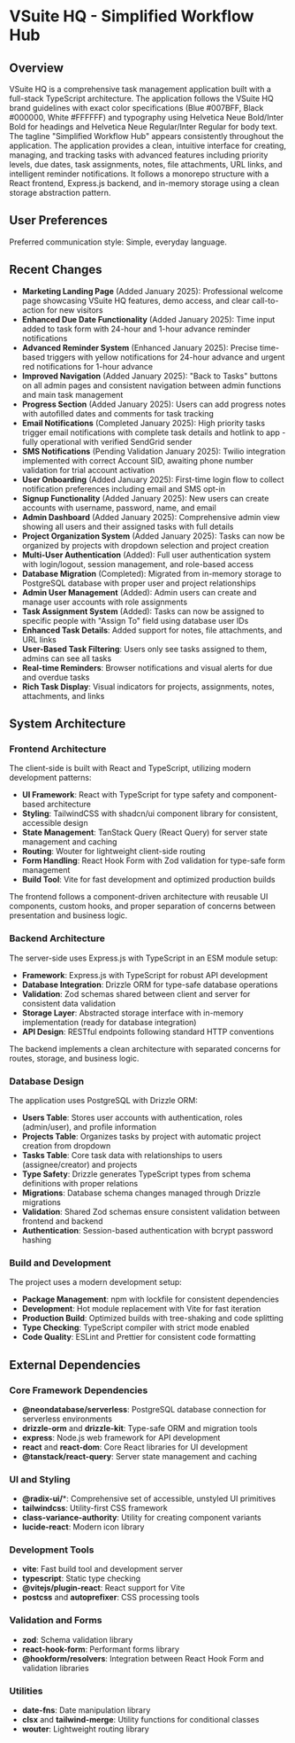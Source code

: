 # VSuite HQ - Simplified Workflow Hub

## Overview

VSuite HQ is a comprehensive task management application built with a full-stack TypeScript architecture. The application follows the VSuite HQ brand guidelines with exact color specifications (Blue #007BFF, Black #000000, White #FFFFFF) and typography using Helvetica Neue Bold/Inter Bold for headings and Helvetica Neue Regular/Inter Regular for body text. The tagline "Simplified Workflow Hub" appears consistently throughout the application. The application provides a clean, intuitive interface for creating, managing, and tracking tasks with advanced features including priority levels, due dates, task assignments, notes, file attachments, URL links, and intelligent reminder notifications. It follows a monorepo structure with a React frontend, Express.js backend, and in-memory storage using a clean storage abstraction pattern.

## User Preferences

Preferred communication style: Simple, everyday language.

## Recent Changes

- **Marketing Landing Page** (Added January 2025): Professional welcome page showcasing VSuite HQ features, demo access, and clear call-to-action for new visitors
- **Enhanced Due Date Functionality** (Added January 2025): Time input added to task form with 24-hour and 1-hour advance reminder notifications
- **Advanced Reminder System** (Enhanced January 2025): Precise time-based triggers with yellow notifications for 24-hour advance and urgent red notifications for 1-hour advance
- **Improved Navigation** (Added January 2025): "Back to Tasks" buttons on all admin pages and consistent navigation between admin functions and main task management
- **Progress Section** (Added January 2025): Users can add progress notes with autofilled dates and comments for task tracking
- **Email Notifications** (Completed January 2025): High priority tasks trigger email notifications with complete task details and hotlink to app - fully operational with verified SendGrid sender
- **SMS Notifications** (Pending Validation January 2025): Twilio integration implemented with correct Account SID, awaiting phone number validation for trial account activation
- **User Onboarding** (Added January 2025): First-time login flow to collect notification preferences including email and SMS opt-in
- **Signup Functionality** (Added January 2025): New users can create accounts with username, password, name, and email
- **Admin Dashboard** (Added January 2025): Comprehensive admin view showing all users and their assigned tasks with full details
- **Project Organization System** (Added January 2025): Tasks can now be organized by projects with dropdown selection and project creation
- **Multi-User Authentication** (Added): Full user authentication system with login/logout, session management, and role-based access
- **Database Migration** (Completed): Migrated from in-memory storage to PostgreSQL database with proper user and project relationships
- **Admin User Management** (Added): Admin users can create and manage user accounts with role assignments
- **Task Assignment System** (Added): Tasks can now be assigned to specific people with "Assign To" field using database user IDs
- **Enhanced Task Details**: Added support for notes, file attachments, and URL links
- **User-Based Task Filtering**: Users only see tasks assigned to them, admins can see all tasks
- **Real-time Reminders**: Browser notifications and visual alerts for due and overdue tasks
- **Rich Task Display**: Visual indicators for projects, assignments, notes, attachments, and links

## System Architecture

### Frontend Architecture

The client-side is built with React and TypeScript, utilizing modern development patterns:

- **UI Framework**: React with TypeScript for type safety and component-based architecture
- **Styling**: TailwindCSS with shadcn/ui component library for consistent, accessible design
- **State Management**: TanStack Query (React Query) for server state management and caching
- **Routing**: Wouter for lightweight client-side routing
- **Form Handling**: React Hook Form with Zod validation for type-safe form management
- **Build Tool**: Vite for fast development and optimized production builds

The frontend follows a component-driven architecture with reusable UI components, custom hooks, and proper separation of concerns between presentation and business logic.

### Backend Architecture

The server-side uses Express.js with TypeScript in an ESM module setup:

- **Framework**: Express.js with TypeScript for robust API development
- **Database Integration**: Drizzle ORM for type-safe database operations
- **Validation**: Zod schemas shared between client and server for consistent data validation
- **Storage Layer**: Abstracted storage interface with in-memory implementation (ready for database integration)
- **API Design**: RESTful endpoints following standard HTTP conventions

The backend implements a clean architecture with separated concerns for routes, storage, and business logic.

### Database Design

The application uses PostgreSQL with Drizzle ORM:

- **Users Table**: Stores user accounts with authentication, roles (admin/user), and profile information
- **Projects Table**: Organizes tasks by project with automatic project creation from dropdown
- **Tasks Table**: Core task data with relationships to users (assignee/creator) and projects
- **Type Safety**: Drizzle generates TypeScript types from schema definitions with proper relations
- **Migrations**: Database schema changes managed through Drizzle migrations
- **Validation**: Shared Zod schemas ensure consistent validation between frontend and backend
- **Authentication**: Session-based authentication with bcrypt password hashing

### Build and Development

The project uses a modern development setup:

- **Package Management**: npm with lockfile for consistent dependencies
- **Development**: Hot module replacement with Vite for fast iteration
- **Production Build**: Optimized builds with tree-shaking and code splitting
- **Type Checking**: TypeScript compiler with strict mode enabled
- **Code Quality**: ESLint and Prettier for consistent code formatting

## External Dependencies

### Core Framework Dependencies

- **@neondatabase/serverless**: PostgreSQL database connection for serverless environments
- **drizzle-orm** and **drizzle-kit**: Type-safe ORM and migration tools
- **express**: Node.js web framework for API development
- **react** and **react-dom**: Core React libraries for UI development
- **@tanstack/react-query**: Server state management and caching

### UI and Styling

- **@radix-ui/***: Comprehensive set of accessible, unstyled UI primitives
- **tailwindcss**: Utility-first CSS framework
- **class-variance-authority**: Utility for creating component variants
- **lucide-react**: Modern icon library

### Development Tools

- **vite**: Fast build tool and development server
- **typescript**: Static type checking
- **@vitejs/plugin-react**: React support for Vite
- **postcss** and **autoprefixer**: CSS processing tools

### Validation and Forms

- **zod**: Schema validation library
- **react-hook-form**: Performant forms library
- **@hookform/resolvers**: Integration between React Hook Form and validation libraries

### Utilities

- **date-fns**: Date manipulation library
- **clsx** and **tailwind-merge**: Utility functions for conditional classes
- **wouter**: Lightweight routing library
